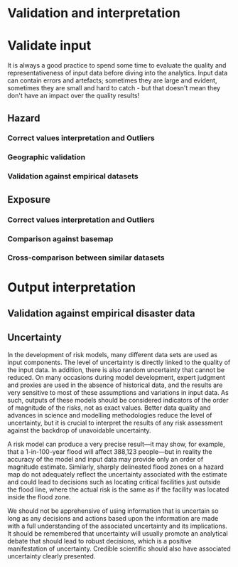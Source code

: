 # Validation and interpretation

[//]: # (Comment)

# Validate input
It is always a good practice to spend some time to evaluate the quality and representativeness of input data before diving into the analytics.
Input data can contain errors and artefacts; sometimes they are large and evident, sometimes they are small and hard to catch - but that doesn't mean they don't have an impact over the quality results!

## Hazard

### Correct values interpretation and Outliers
### Geographic validation
### Validation against empirical datasets

## Exposure

### Correct values interpretation and Outliers
### Comparison against basemap
### Cross-comparison between similar datasets

# Output interpretation

## Validation against empirical disaster data

## Uncertainty
In the development of risk models, many different data sets are used as input components. The level of uncertainty is directly linked to the quality of the input data. In addition, there is also random uncertainty that cannot be reduced. On many occasions during model development, expert judgment and proxies are used in the absence of historical data, and the results are very sensitive to most of these assumptions and variations in input data. As such, outputs of these models should be considered indicators of the order of magnitude of the risks, not as exact values. Better data quality and advances in science and modelling methodologies reduce the level of uncertainty, but it is crucial to interpret the results of any risk assessment against the backdrop of unavoidable uncertainty.

A risk model can produce a very precise result—it may show, for example, that a 1-in-100-year flood will affect 388,123 people—but in reality the accuracy of the model and input data may provide only an order of magnitude estimate. Similarly, sharply delineated flood zones on a hazard map do not adequately reflect the uncertainty associated with the estimate and could lead to decisions such as locating critical facilities just outside the flood line, where the actual risk is the same as if the facility was located inside the flood zone.

We should not be apprehensive of using information that is uncertain so long as any decisions and actions based upon the information are made with a full understanding of the associated uncertainty and its implications. It should be remembered that uncertainty will usually promote an analytical debate that should lead to robust decisions, which is a positive manifestation of uncertainty. Credible scientific should also have associated uncertainty clearly presented.